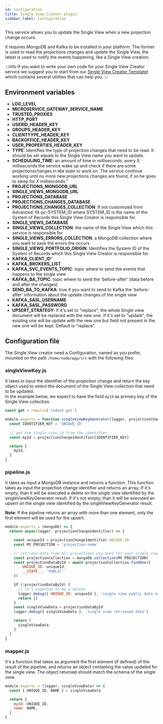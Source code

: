 ```yaml
---
id: configuration
title: Single View Creator plugin
sidebar_label: Configuration
---
```

This service allows you to update the Single View when a new projection change occurs.

It requires MongoDB and Kafka to be installed in your platform. The former is used to read the projections changes and update the Single View, the latest is used to notify the events happening, like a Single View creation.  

:::info
If you want to write your own code for your Single View Creator service we suggest you to start from our [Single View Creator Template](../../fast_data/single_view_creator/manual-configuration#single-view-creator-template)) which contains several utilities that can help you.
:::

## Environment variables

  * **LOG_LEVEL**
  * **MICROSERVICE_GATEWAY_SERVICE_NAME**
  * **TRUSTED_PROXIES**
  * **HTTP_PORT**
  * **USERID_HEADER_KEY**
  * **GROUPS_HEADER_KEY**
  * **CLIENTTYPE_HEADER_KEY**
  * **BACKOFFICE_HEADER_KEY**
  * **USER_PROPERTIES_HEADER_KEY**
  * **TYPE**: Identifies the type of projection changes that need to be read. It should be set equals to the Single View name you want to update.
  * **SCHEDULING_TIME**: an amount of time in milliseconds, every X milliseconds the service wake up and check if there are some projectionschanges in `NEW` state to work on. The service continue working until no more new projections changes are found, if so he goes to sleep for X milliseconds."
  * **PROJECTIONS_MONGODB_URL**
  * **SINGLE_VIEWS_MONGODB_URL**
  * **PROJECTIONS_DATABASE**
  * **PROJECTIONS_CHANGES_DATABASE**
  * **PROJECTIONS_CHANGES_COLLECTION**: If not customized from Advanced: fd-pc-SYSTEM_ID where SYSTEM_ID is the name of the System of Records this Single View Creator is responsible for.
  * **SINGLE_VIEWS_DATABASE**
  * **SINGLE_VIEWS_COLLECTION**: the name of the Single View which this service is responsible for
  * **SINGLE_VIEWS_ERRORS_COLLECTION**: a MongoDB collection where you want to save the errors the occurs
  * **SINGLE_VIEWS_PORTFOLIO_ORIGIN**: Identifies the System ID of the System of Records which this Single View Creator is responsible for.
  * **KAFKA_CLIENT_ID**"
  * **KAFKA_BROKERS_LIST**
  * **KAFKA_SVC_EVENTS_TOPIC**: topic where to send the events that happens to the single view
  * **KAFKA_BA_TOPIC**: topic where to send the 'before-after' (data before and after the changes)
  * **SEND_BA_TO_KAFKA**: true if you want to send to Kafka the 'before-after' information about the update changes of the single view
  * **KAFKA_SASL_USERNAME**
  * **KAFKA_SASL_PASSWORD**
  * **UPSERT_STRATEGY**: If it's set to "replace", the whole Single view document will be replaced with the new one. If it's set to "update", the existing one will be update with the new one but field not present in the new one will be kept. Default is "replace".

## Configuration file

The Single View creator need a Configuration, named as you prefer, mounted on the path `/home/node/app/src` with the following files:

### singleViewKey.js

It takes in input the identifier of the projection change and return the key object used to select the document of the Single View collection that need to be updated.  
In the example below, we expect to have the field `myId` as primary key of the Single View collection.  

```javascript
const get = require('lodash.get')

module.exports = function singleViewKeyGenerator(logger, projectionChangeIdentifier) {
  const IDENTIFIER_KEY = 'UNIQUE_ID'
  
  // get the single view id from the identifier
  const myId = projectionChangeIdentifier[IDENTIFIER_KEY]

  return {
    myId,
  }
}
```

### pipeline.js

It takes as input a MongoDB instance and returns a function. This function takes as input the projection change identifier and returns an array.
If it's empty, than it will be executed a delete on the single view identified by the singleViewKeyGenerator result.
If it's not empty, than it will be executed an upsert on the single view identified by the singleViewKeyGenerator result.

**Note**: If the pipeline returns an array with more than one element, only the first element will be used for the upsert.

```javascript
module.exports = (mongoDb) => {
  return async(logger, projectionChangeIdentifier) => {

    const uniqueId = projectionChangeIdentifier.UNIQUE_ID
    const MY_PROJECTION = 'projection-name'

    // retrieve data from all projections you need for your single view
    const projectionCollection = mongoDb.collection(MY_PROJECTION)
    const projectionDataById = await projectionCollection.findOne({
        UNIQUE_ID: uniqueId,
        __STATE__: 'PUBLIC'
    })

    if (!projectionDataById) {
      // it's expected to be a delete
      logger.debug({ UNIQUE_ID: uniqueId }, 'single view public data not found')
      return []
    }
    const singleViewData = projectionDataById
    logger.debug({ singleViewData }, 'single view retrieved data')

    return [
      singleViewData,
    ]
  }
}
```

### mapper.js

It's a function that takes as argument the first element (if defined) of the result of the pipeline, and returns an object containing the value updated for the single view. The object returned should match the schema of the single view.

```javascript
module.exports = (logger, singleViewData) => {
  const { UNIQUE_ID, NAME } = singleViewData

  return {
    myId: UNIQUE_ID,
    name: NAME,
  }
}
```
